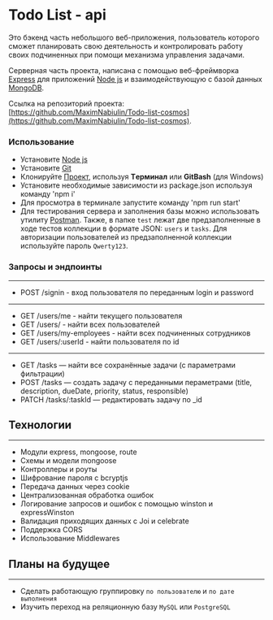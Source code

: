 # Todo List - api

Это бэкенд часть небольшого веб-приложения, пользователь которого сможет
планировать свою деятельность и контролировать работу своих подчиненных при
помощи механизма управления задачами.

Серверная часть проекта, написана с помощью веб-фреймворка [Express](https://expressjs.com/ru/) для приложений [Node js](https://nodejs.org/en/) и взаимодействующую с базой данных [MongoDB](https://www.mongodb.com/).

Ссылка на репозиторий проекта: [https://github.com/MaximNabiulin/Todo-list-cosmos](https://github.com/MaximNabiulin/Todo-list-cosmos).

### Использование

* Установите [Node js](https://nodejs.org/en/)
* Установите [Git](https://git-scm.com/download/)
* Клонируйте [Проект](https://github.com/MaximNabiulin/Todo-list-cosmos), используя **Tерминал** или **GitBash** (для Windows)
* Установите необходимые зависимости из package.json используя команду 'npm i'
* Для просмотра в терминале запустите команду 'npm run start'
* Для тестирования сервера и заполнения базы можно использовать утилиту [Postman](https://www.postman.com/api-platform/api-testing/). Также, в папке `test` лежат две предзаполненные в ходе тестов коллекции в формате JSON: `users` и `tasks`. Для авторизации пользователей из предзаполненной коллекции используйте пароль `Qwerty123`.


### Запросы и эндпоинты
------
* POST /signin - вход пользователя по переданным login и password
------
* GET /users/me - найти текущего пользователя
* GET /users/ - найти всех пользователей
* GET /users/my-employees - найти всех подчиненных сотрудников
* GET /users/:userId - найти пользователя по id
------
* GET /tasks — найти все сохранённые задачи (с параметрами фильтрации)
* POST /tasks — создать задачу с переданными пераметрами (title, description, dueDate, priority, status, responsible)
* PATCH /tasks/:taskId — редактировать задачу по _id

## Технологии
------
* Модули express, mongoose, route
* Схемы и модели mongoose
* Контроллеры и роуты
* Шифрование пароля с bcryptjs
* Передача данных через cookie
* Централизованная обработка ошибок
* Логирование запросов и ошибок с помощью winston и expressWinston
* Валидация приходящих данных с Joi и celebrate
* Поддержка CORS
* Использование Middlewares

## Планы на будущее
------
* Сделать работающую группировку `по пользователю` и `по дате выполнения`
* Изучить переход на реляционную базу `MySQL` или `PostgreSQL`